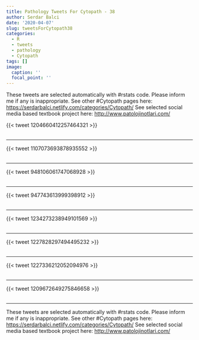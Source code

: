 ```yaml
---
title: Pathology Tweets For Cytopath - 38
author: Serdar Balci
date: '2020-04-07'
slug: tweetsForCytopath38
categories:
  - R
  - tweets
  - pathology
  - Cytopath
tags: []
image:
  caption: ''
  focal_point: ''
---
```



These tweets are selected automatically with #rstats code. Please inform me if any is inappropriate.
See other #Cytopath pages here: https://serdarbalci.netlify.com/categories/Cytopath/ 
See selected social media based textbook project here: http://www.patolojinotlari.com/

{{< tweet 1204660412257464321 >}}
<br>
<br>
<hr>
{{< tweet 1107073693878935552 >}}
<br>
<br>
<hr>
{{< tweet 948106061747068928 >}}
<br>
<br>
<hr>
{{< tweet 947743613999398912 >}}
<br>
<br>
<hr>
{{< tweet 1234273238949101569 >}}
<br>
<br>
<hr>
{{< tweet 1227828297494495232 >}}
<br>
<br>
<hr>
{{< tweet 1227336212052094976 >}}
<br>
<br>
<hr>
{{< tweet 1209672649275846658 >}}
<br>
<br>
<hr>


These tweets are selected automatically with #rstats code. Please inform me if any is inappropriate.
See other #Cytopath pages here: https://serdarbalci.netlify.com/categories/Cytopath/ 
See selected social media based textbook project here: http://www.patolojinotlari.com/
